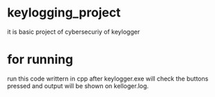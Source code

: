# keylogging_project
it is basic project of cybersecuriy of keylogger
# for running
run this code writtern in cpp after keylogger.exe will check the buttons pressed and output will be shown on kelloger.log.
